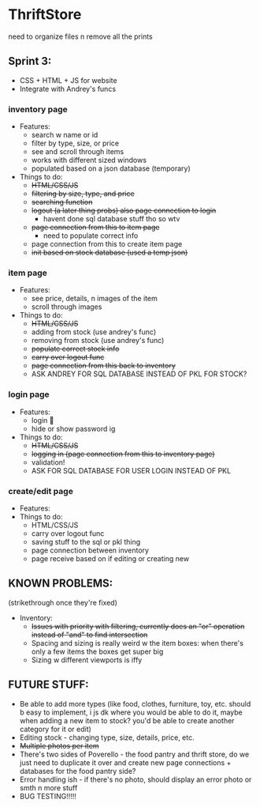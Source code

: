 # ThriftStore

need to organize files n remove all the prints

## Sprint 3:
  - CSS + HTML + JS for website
  - Integrate with Andrey's funcs
###  inventory page
- Features:
  - search w name or id
  - filter by type, size, or price
  - see and scroll through items
  - works with different sized windows
  - populated based on a json database (temporary)
- Things to do:
  - ~~HTML/CSS/JS~~
  - ~~filtering by size, type, and price~~
  - ~~searching function~~
  - ~~logout (a later thing probs) also page connection to login~~
    - havent done sql database stuff tho so wtv
  - ~~page connection from this to item page~~
      - need to populate correct info
  - page connection from this to create item page
  - ~~init based on stock database (used a temp json)~~
###  item page
- Features:
  - see price, details, n images of the item
  - scroll through images
- Things to do:
  - ~~HTML/CSS/JS~~
  - adding from stock (use andrey's func)
  - removing from stock (use andrey's func)
  - ~~populate correct stock info~~
  - ~~carry over logout func~~
  - ~~page connection from this back to inventory~~
  - ASK ANDREY FOR SQL DATABASE INSTEAD OF PKL FOR STOCK?
###  login page
- Features:
  - login 🤯
  - hide or show password ig
- Things to do:
  - ~~HTML/CSS/JS~~
  - ~~logging in (page connection from this to inventory page)~~
  - validation!
  - ASK FOR SQL DATABASE FOR USER LOGIN INSTEAD OF PKL
 
###  create/edit page
- Features:
- Things to do:
  - HTML/CSS/JS
  - carry over logout func
  - saving stuff to the sql or pkl thing
  - page connection between inventory
  - page receive based on if editing or creating new

## KNOWN PROBLEMS:
  (strikethrough once they're fixed)
  - Inventory:
    - ~~Issues with priority with filtering, currently does an "or" operation instead of "and" to find intersection~~
    - Spacing and sizing is really weird w the item boxes: when there's only a few items the boxes get super big
    - Sizing w different viewports is iffy

## FUTURE STUFF:
  - Be able to add more types (like food, clothes, furniture, toy, etc. should b easy to implement, i js dk where you would be able to do it, maybe when adding a new item to stock? you'd be able to create another category for it or edit)
  - Editing stock -  changing type, size, details, price, etc.
  - ~~Multiple photos per item~~
  - There's two sides of Poverello - the food pantry and thrift store, do we just need to duplicate it over and create new page connections + databases for the food pantry side?
  - Error handling ish - if there's no photo, should display an error photo or smth n more stuff
  - BUG TESTING!!!!!
